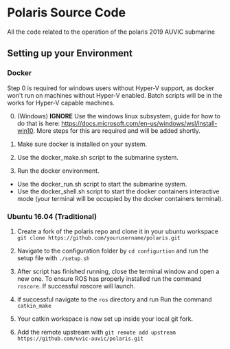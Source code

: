 # Polaris Source Code

All the code related to the operation of the polaris 2019 AUVIC submarine

## Setting up your Environment

### Docker

Step 0 is required for windows users without Hyper-V support, as docker won't run on machines without Hyper-V enabled. Batch scripts will be in the works for Hyper-V capable machines.

0. (Windows) **IGNORE** Use the windows linux subsystem, guide for how to do that is here: https://docs.microsoft.com/en-us/windows/wsl/install-win10. More steps for this are required and will be added shortly.

1. Make sure docker is installed on your system.

2. Use the docker_make.sh script to the submarine system.

3. Run the docker environment.
 * Use the docker_run.sh script to start the submarine system.
 * Use the docker_shell.sh script to start the docker containers interactive mode (your terminal will be occupied by the docker containers terminal).

### Ubuntu 16.04 (Traditional)

1. Create a fork of the polaris repo and clone it in your ubuntu workspace `git clone https://github.com/yourusername/polaris.git`

2. Navigate to the configuration folder by `cd configurtion` and run the setup file with `./setup.sh`

3. After script has finished running, close the terminal window and open a new one. To ensure ROS has properly installed run the command `roscore`. If successful roscore will launch.

4. if successful navigate to the `ros` directory and run Run the command `catkin_make`

5. Your catkin workspace is now set up inside your local git fork.

6. Add the remote upstream with `git remote add upstream https://github.com/uvic-auvic/polaris.git`
